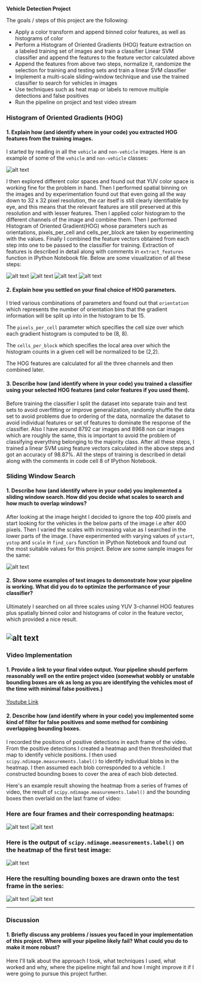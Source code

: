 **Vehicle Detection Project**

The goals / steps of this project are the following:

* Apply a color transform and append binned color features, as well as histograms of color
* Perform a Histogram of Oriented Gradients (HOG) feature extraction on a labeled training set of images and train a classifier Linear SVM classifier and append the features to the feature vector calculated above
* Append the features from above two steps, normalize it, randomize the selection for training and testing sets and train a linear SVM classifier
* Implement a multi-scale sliding-window technique and use the trained classifier to search for vehicles in images
* Use techniques such as heat map or labels to remove multiple detections and false positives
* Run the pipeline on project and test video stream

[//]: # (Image References)
[image1]: ./output_images/car_not_car.png
[image2]: ./output_images/hog_example_1.png
[image3]: ./output_images/hog_example_2.png
[image4]: ./output_images/hog_example_3.png
[image5]: ./output_images/hog_example_4.png
[image6]: ./output_images/sliding_window_test.png
[image7]: ./output_images/sliding_window.png
[image8]: ./output_images/heat_map_1.png
[image9]: ./output_images/heat_map_2.png
[image10]: ./output_images/label.png
[image11]: ./output_images/final_output_1.png
[image12]: ./output_images/final_output_2.png

### Histogram of Oriented Gradients (HOG)

#### 1. Explain how (and identify where in your code) you extracted HOG features from the training images.

I started by reading in all the `vehicle` and `non-vehicle` images.  Here is an example of some of the `vehicle` and `non-vehicle` classes:

![alt text][image1]

I then explored different color spaces and found out that YUV color space is working fine for the problem in hand. Then I performed spatial binning on the images and by experimentation found out that even going all the way down to 32 x 32 pixel resolution, the car itself is still clearly identifiable by eye, and this means that the relevant features are still preserved at this resolution and with lesser features. Then I applied color histogram to the different channels of the image and combine them. Then I performed Histogram of Oriented Gradient(HOG) whose parameters such as orientations, pixels_per_cell and cells_per_block are taken by experimenting with the values. Finally I combined the feature vectors obtained from each step into one to be passed to the classifier for training.
Extraction of features is described in detail along with comments in `extract_features` function in IPython Notebook file. Below are some visualization of all these steps:

![alt text][image2]
![alt text][image3]
![alt text][image4]
![alt text][image5]

#### 2. Explain how you settled on your final choice of HOG parameters.

I tried various combinations of parameters and found out that `orientation` which represents the number of orientation bins that the gradient information will be split up into in the histogram to be 15.

The `pixels_per_cell` parameter which specifies the cell size over which each gradient histogram is computed to be (8, 8).

The `cells_per_block` which specifies the local area over which the histogram counts in a given cell will be normalized to be (2,2).

The HOG features are calculated for all the three channels and then combined later.

#### 3. Describe how (and identify where in your code) you trained a classifier using your selected HOG features (and color features if you used them).

Before training the classifier I split the dataset into separate train and test sets to avoid overfitting or improve generalization, randomly shuffle the data set to avoid problems due to ordering of the data, normalize the dataset to avoid individual features or set of features to dominate the response of the classifier. Also I have around 8792 car images and 8968 non car images which are roughly the same, this is important to avoid the problem of classifying everything belonging to the majority class.
After all these steps, I trained a linear SVM using feature vectors calculated in the above steps and got an accuracy of 98.87%. All the steps of training is described in detail along with the comments in code cell 8 of IPython Notebook.

### Sliding Window Search

#### 1. Describe how (and identify where in your code) you implemented a sliding window search.  How did you decide what scales to search and how much to overlap windows?

After looking at the image height I decided to ignore the top 400 pixels and start looking for the vehicles in the below parts of the image i.e after 400 pixels. Then I varied the scales with increasing value as I searched in the lower parts of the image. I have experimented with varying values of `ystart`, `ystop` and `scale` in `find_cars` function in IPython Notebook and found out the most suitable values for this project. Below are some sample images for the same:

![alt text][image7]

#### 2. Show some examples of test images to demonstrate how your pipeline is working.  What did you do to optimize the performance of your classifier?

Ultimately I searched on all three scales using YUV 3-channel HOG features plus spatially binned color and histograms of color in the feature vector, which provided a nice result.

![alt text][image6]
---

### Video Implementation

#### 1. Provide a link to your final video output.  Your pipeline should perform reasonably well on the entire project video (somewhat wobbly or unstable bounding boxes are ok as long as you are identifying the vehicles most of the time with minimal false positives.)

[Youtube Link](https://youtu.be/yMFfwSorwqo)

#### 2. Describe how (and identify where in your code) you implemented some kind of filter for false positives and some method for combining overlapping bounding boxes.

I recorded the positions of positive detections in each frame of the video.  From the positive detections I created a heatmap and then thresholded that map to identify vehicle positions.  I then used `scipy.ndimage.measurements.label()` to identify individual blobs in the heatmap.  I then assumed each blob corresponded to a vehicle.  I constructed bounding boxes to cover the area of each blob detected.  

Here's an example result showing the heatmap from a series of frames of video, the result of `scipy.ndimage.measurements.label()` and the bounding boxes then overlaid on the last frame of video:

### Here are four frames and their corresponding heatmaps:

![alt text][image8]
![alt text][image9]


### Here is the output of `scipy.ndimage.measurements.label()` on the heatmap of the first test image:

![alt text][image10]

### Here the resulting bounding boxes are drawn onto the test frame in the series:

![alt text][image11]
![alt text][image12]


---

### Discussion

#### 1. Briefly discuss any problems / issues you faced in your implementation of this project.  Where will your pipeline likely fail?  What could you do to make it more robust?

Here I'll talk about the approach I took, what techniques I used, what worked and why, where the pipeline might fail and how I might improve it if I were going to pursue this project further.  
